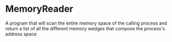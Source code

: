 # MemoryReader
A program that will scan the entire memory space of the calling process and return a list of all the different memory wedges that compose the process's address space 
